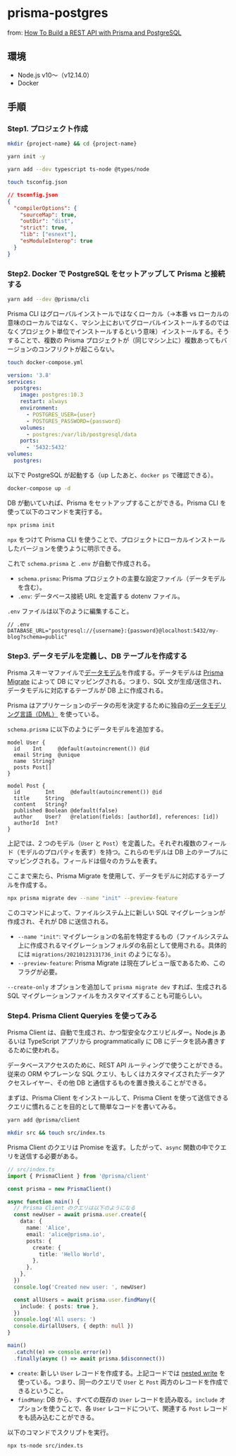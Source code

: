 # prisma-postgres

from: [How To Build a REST API with Prisma and PostgreSQL](https://www.digitalocean.com/community/tutorials/how-to-build-a-rest-api-with-prisma-and-postgresql)

## 環境

- Node.js v10〜（v12.14.0）
- Docker

## 手順

### Step1. プロジェクト作成

```bash
mkdir {project-name} && cd {project-name}
```

```bash
yarn init -y
```

```bash
yarn add --dev typescript ts-node @types/node
```

```bash
touch tsconfig.json
```

```json
// tsconfig.json
{
  "compilerOptions": {
    "sourceMap": true,
    "outDir": "dist",
    "strict": true,
    "lib": ["esnext"],
    "esModuleInterop": true
  }
}
```

### Step2. Docker で PostgreSQL をセットアップして Prisma と接続する

```bash
yarn add --dev @prisma/cli
```

Prisma CLI はグローバルインストールではなくローカル（→本番 vs ローカルの意味のローカルではなく、マシン上においてグローバルインストールするのではなくプロジェクト単位でインストールするという意味）インストールする。そうすることで、複数の Prisma プロジェクトが（同じマシン上に）複数あってもバージョンのコンフリクトが起こらない。

```bash
touch docker-compose.yml
```

```yml
version: '3.8'
services:
  postgres:
    image: postgres:10.3
    restart: always
    environment:
      - POSTGRES_USER={user}
      - POSTGRES_PASSWORD={password}
    volumes:
      - postgres:/var/lib/postgresql/data
    ports:
      - '5432:5432'
volumes:
  postgres:
```

以下で PostgreSQL が起動する（up したあと、`docker ps` で確認できる）。

```bash
docker-compose up -d
```

DB が動いていれば、Prisma をセットアップすることができる。Prisma CLI を使って以下のコマンドを実行する。

```bash
npx prisma init
```

`npx` をつけて Prisma CLI を使うことで、プロジェクトにローカルインストールしたバージョンを使うように明示できる。

これで `schema.prisma` と `.env` が自動で作成される。

- `schema.prisma`: Prisma プロジェクトの主要な設定ファイル（データモデルを含む）。
- `.env`: データベース接続 URL を定義する dotenv ファイル。

`.env` ファイルは以下のように編集すること。

```
// .env
DATABASE_URL="postgresql://{username}:{password}@localhost:5432/my-blog?schema=public"
```

### Step3. データモデルを定義し、DB テーブルを作成する

Prisma スキーマファイルで[データモデル](https://www.prisma.io/docs/reference/tools-and-interfaces/prisma-schema/data-model)を作成する。データモデルは [Prisma Migrate](https://www.prisma.io/docs/reference/tools-and-interfaces/prisma-migrate) によって DB にマッピングされる。つまり、SQL 文が生成/送信され、データモデルに対応するテーブルが DB 上に作成される。

Prisma はアプリケーションのデータの形を決定するために独自の[データモデリング言語（DML）](https://www.prisma.io/docs/reference/tools-and-interfaces/prisma-schema#syntax) を使っている。

`schema.prisma` に以下のようにデータモデルを追加する。

```
model User {
  id    Int     @default(autoincrement()) @id
  email String  @unique
  name  String?
  posts Post[]
}

model Post {
  id        Int     @default(autoincrement()) @id
  title     String
  content   String?
  published Boolean @default(false)
  author    User?   @relation(fields: [authorId], references: [id])
  authorId  Int?
}
```

上記では、2 つのモデル（`User` と `Post`）を定義した。それぞれ複数のフィールド（モデルのプロパティを表す）を持つ。これらのモデルは DB 上のテーブルにマッピングされる。フィールドは個々のカラムを表す。

ここまで来たら、Prisma Migrate を使用して、データモデルに対応するテーブルを作成する。

```bash
npx prisma migrate dev --name "init" --preview-feature
```

このコマンドによって、ファイルシステム上に新しい SQL マイグレーションが作成され、それが DB に送信される。

- `--name "init"`: マイグレーションの名前を特定するもの（ファイルシステム上に作成されるマイグレーションフォルダの名前として使用される。具体的には `migrations/20210123131736_init` のようになる）。
- `--preview-feature`: Prisma Migrate は現在プレビュー版であるため、このフラグが必要。

`--create-only` オプションを追加して `prisma migrate dev` すれば、生成される SQL マイグレーションファイルをカスタマイズすることも可能らしい。

### Step4. Prisma Client Queryies を使ってみる

Prisma Client は、自動で生成され、かつ型安全なクエリビルダー。Node.js あるいは TypeScript アプリから programmatically に DB にデータを読み書きするために使われる。

データベースアクセスのために、REST API ルーティングで使うことができる。従来の ORM やプレーンな SQL クエリ、もしくはカスタマイズされたデータアクセスレイヤー、その他 DB と通信するものを置き換えることができる。

まずは、Prisma Client をインストールして、Prisma Client を使って送信できるクエリに慣れることを目的として簡単なコードを書いてみる。

```bash
yarn add @prisma/client
```

```bash
mkdir src && touch src/index.ts
```

Prisma Client のクエリは Promise を返す。したがって、`async` 関数の中でクエリを送信する必要がある。

```ts
// src/index.ts
import { PrismaClient } from '@prisma/client'

const prisma = new PrismaClient()

async function main() {
  // Prisma Client のクエリは以下のようになる
  const newUser = await prisma.user.create({
    data: {
      name: 'Alice',
      email: 'alice@prisma.io',
      posts: {
        create: {
          title: 'Hello World',
        },
      },
    },
  })
  console.log('Created new user: ', newUser)

  const allUsers = await prisma.user.findMany({
    include: { posts: true },
  })
  console.log('All users: ')
  console.dir(allUsers, { depth: null })
}

main()
  .catch((e) => console.error(e))
  .finally(async () => await prisma.$disconnect())
```

- `create`: 新しい `User` レコードを作成する。上記コードでは [nested write](https://www.prisma.io/docs/reference/tools-and-interfaces/prisma-client/relation-queries#nested-writes) を使っている。つまり、同一のクエリで `User` と `Post` 両方のレコードを作成できるということ。
- `findMany`: DB から、すべての既存の `User` レコードを読み取る。`include` オプションを使うことで、各 `User` レコードについて、関連する `Post` レコードをも読み込むことができる。

以下のコマンドでスクリプトを実行。

```bash
npx ts-node src/index.ts
```